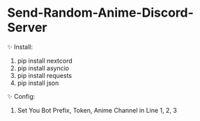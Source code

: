 # Send-Random-Anime-Discord-Server


✨ Install: 
1. pip install nextcord
2. pip install asyncio
3. pip install requests
4. pip install json


✨ Config:
1. Set You Bot Prefix, Token, Anime Channel in Line 1, 2, 3
